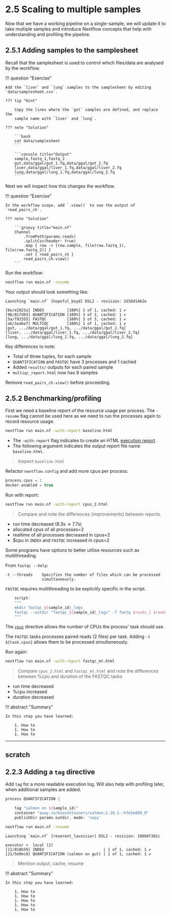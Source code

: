 # 2.5 Scaling to multiple samples  

Now that we have a working pipeline on a single-sample, we will update it 
to take multiple samples and introduce Nextflow concepts that help with
understanding and profiling the pipeline.  

## 2.5.1 Adding samples to the samplesheet

Recall that the samplesheet is used to control which files/data are analysed by
the workflow.

!!! question "Exercise"

    Add the `liver` and `lung` samples to the samplesheet by editing
    `data/samplesheet.csv`.  

    ??? tip "Hint"

        Copy the lines where the `gut` samples are defined, and replace the
        sample name with `liver` and `lung`.  

    ??? note "Solution"

        ```bash
        cat data/samplesheet
        ```

        ```console title="Output"
        sample,fastq_1,fastq_2
        gut,data/ggal/gut_1.fq,data/ggal/gut_2.fq
        liver,data/ggal/liver_1.fq,data/ggal/liver_2.fq
        lung,data/ggal/lung_1.fq,data/ggal/lung_2.fq
        ```

Next we will inspect how this changes the workflow.  

!!! question "Exercise"

    In the workflow scope, add `.view()` to see the output of `read_pairs_ch`.

    ??? note "Solution"

        ```groovy title="main.nf"
        Channel
            .fromPath(params.reads)
            .splitCsv(header: true)
            .map { row -> [row.sample, file(row.fastq_1), file(row.fastq_2)] }
            .set { read_pairs_ch }
            read_pairs_ch.view()
        ```

Run the workflow:  

```bash
nextflow run main.nf -resume
```

Your output should look something like:  

```console title="Output"
Launching `main.nf` [hopeful_boyd] DSL2 - revision: 2d38d1462e

[6e/e2025a] INDEX          [100%] 1 of 1, cached: 1 ✔
[96/81fd93] QUANTIFICATION [100%] 3 of 3, cached: 1 ✔
[5a/f92355] FASTQC         [100%] 3 of 3, cached: 1 ✔
[ab/1eabe7] MULTIQC        [100%] 1 of 1, cached: 1 ✔
[gut, .../data/ggal/gut_1.fq, .../data/ggal/gut_2.fq]
[liver, .../data/ggal/liver_1.fq, .../data/ggal/liver_2.fq]
[lung, .../data/ggal/lung_1.fq, .../data/ggal/lung_2.fq]

```

Key differences to note: 

- Total of three tuples, for each sample  
- `QUANTIFICATION` and `FASTQC` have 3 processes and 1 cached  
- Added `results/` outputs for each paired sample  
- `multiqc_report.html` now has 9 samples  

Remove `read_pairs_ch.view()` before proceeding.  

## 2.5.2 Benchmarking/profiling  

First we need a baseline report of the resource usage per process. The 
`-resume` flag cannot be used here as we need to run the processes again
to record resource usage.  

```bash
nextflow run main.nf -with-report baseline.html
```

- The `-with-report` flag indicates to create an HTML
[execution report](https://www.nextflow.io/docs/latest/tracing.html#execution-report).
- The following argument indicates the output report file name `baseline.html`.  

> Inspect `baseline.html`

Refactor `nextflow.config` and add more cpus per process:   

```groovy linenums="1" title="nextflow.config
process.cpus = 2
docker.enabled = true
```

Run with report:  

```bash
nextflow run main.nf -with-report cpus_2.html
```

> Compare and note the differences (improvements) between reports.  

- run time decreased (8.3s -> 7.7s)  
- allocated cpus of all processes=2
- realtime of all processes decreased in cpus=2
- $cpu in `INDEX` and `FASTQC` increased in cpus=2  

Some programs have options to better utilise resources such as multithreading.

From `fastqc --help`:

```console title="Output"
-t --threads    Specifies the number of files which can be processed    
                simultaneously.
```

`FASTQC` requires multithreading to be explicitly specific in the script.

```groovy title="main.nf"
    script:
    """
    mkdir fastqc_${sample_id}_logs
    fastqc --outdir "fastqc_${sample_id}_logs" -f fastq $reads_1 $reads_2 -t $task.cpus
    """
```

The [`cpus`](https://www.nextflow.io/docs/latest/process.html#cpus) directive
allows the number of CPUs the process' task should use.  

The `FASTQC` tasks processes paired reads (2 files) per task. Adding
`-t ${task.cpus}` allows them to be processed simultaneously.  

Run again:  

```bash
nextflow run main.nf -with-report fastqc_mt.html
```

> Compare `cpus_2.html` and `fastqc_mt.html` and note the differences between
> %cpu and duration of the FASTQC tasks

- run time decreased  
- %cpu increased  
- duration decreased  

!!! abstract "Summary"

    In this step you have learned:

        1. How to
        1. How to
        1. How to

---

## scratch  

## 2.2.3 Adding a `tag` directive

Add `tag` for a more readable execution log. Will also help with profiling
later, when additional samples are added.

```groovy title="main.nf"
process QUANTIFICATION {

    tag "salmon on ${sample_id}"
    container "quay.io/biocontainers/salmon:1.10.1--h7e5ed60_0"
    publishDir params.outdir, mode: 'copy'

```

```bash
nextflow run main.nf -resume
```

```
Launching `main.nf` [reverent_lavoisier] DSL2 - revision: 10860f201c

executor >  local (2)
[11/010b59] INDEX                          | 1 of 1, cached: 1 ✔
[21/5e9ec8] QUANTIFICATION (salmon on gut) | 1 of 1, cached: 1 ✔
```

> Mention output, cache, resume

!!! abstract "Summary"

    In this step you have learned:

        1. How to
        1. How to
        1. How to
        1. How to
        1. How to
